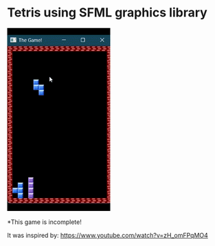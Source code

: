 # Tetris using SFML graphics library
![Alt Text](https://github.com/haris-mujeeb/Tetris_Simple/blob/main/Sample.gif?raw=true)

*This game is incomplete!

It was inspired by: https://www.youtube.com/watch?v=zH_omFPqMO4
